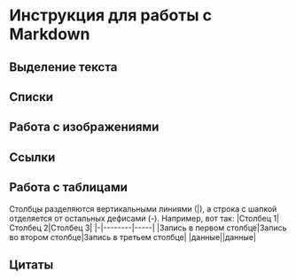 # Инструкция для работы с Markdown

## Выделение текста

## Списки

## Работа с изображениями

## Ссылки

## Работа с таблицами
Столбцы разделяются вертикальными линиями (|), а строка с шапкой отделяется от остальных дефисами (-). Например, вот так:
|Столбец 1|Столбец 2|Столбец 3|
|-|--------|-----|
|Запись в первом столбце|Запись во втором столбце|Запись в третьем столбце|
|данные||данные|
## Цитаты

